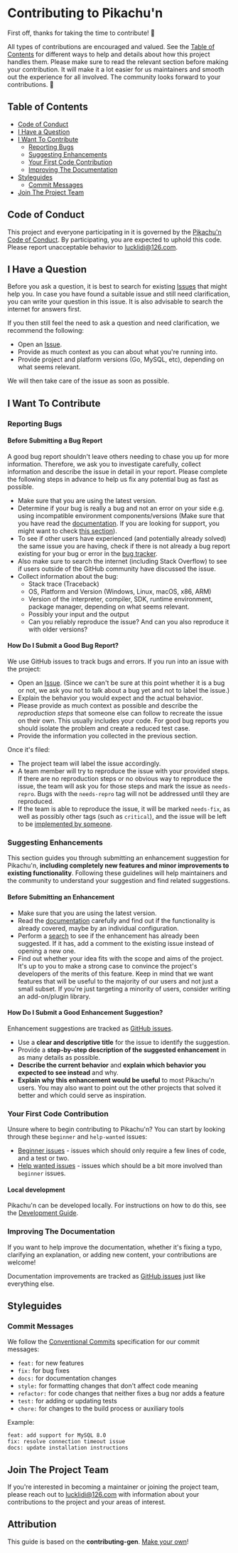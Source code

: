 # Contributing to Pikachu'n

First off, thanks for taking the time to contribute! 🎉

All types of contributions are encouraged and valued. See the [Table of Contents](#table-of-contents) for different ways to help and details about how this project handles them. Please make sure to read the relevant section before making your contribution. It will make it a lot easier for us maintainers and smooth out the experience for all involved. The community looks forward to your contributions. 🚀

## Table of Contents

- [Code of Conduct](#code-of-conduct)
- [I Have a Question](#i-have-a-question)
- [I Want To Contribute](#i-want-to-contribute)
  - [Reporting Bugs](#reporting-bugs)
  - [Suggesting Enhancements](#suggesting-enhancements)
  - [Your First Code Contribution](#your-first-code-contribution)
  - [Improving The Documentation](#improving-the-documentation)
- [Styleguides](#styleguides)
  - [Commit Messages](#commit-messages)
- [Join The Project Team](#join-the-project-team)

## Code of Conduct

This project and everyone participating in it is governed by the
[Pikachu'n Code of Conduct](CODE_OF_CONDUCT.md).
By participating, you are expected to uphold this code. Please report unacceptable behavior
to <lucklidi@126.com>.

## I Have a Question

Before you ask a question, it is best to search for existing [Issues](https://github.com/lucklidi/pikachu-n/issues) that might help you. In case you have found a suitable issue and still need clarification, you can write your question in this issue. It is also advisable to search the internet for answers first.

If you then still feel the need to ask a question and need clarification, we recommend the following:

- Open an [Issue](https://github.com/lucklidi/pikachu-n/issues/new).
- Provide as much context as you can about what you're running into.
- Provide project and platform versions (Go, MySQL, etc), depending on what seems relevant.

We will then take care of the issue as soon as possible.

## I Want To Contribute

### Reporting Bugs

#### Before Submitting a Bug Report

A good bug report shouldn't leave others needing to chase you up for more information. Therefore, we ask you to investigate carefully, collect information and describe the issue in detail in your report. Please complete the following steps in advance to help us fix any potential bug as fast as possible.

- Make sure that you are using the latest version.
- Determine if your bug is really a bug and not an error on your side e.g. using incompatible environment components/versions (Make sure that you have read the [documentation](https://github.com/lucklidi/pikachu-n/tree/main/docs). If you are looking for support, you might want to check [this section](#i-have-a-question)).
- To see if other users have experienced (and potentially already solved) the same issue you are having, check if there is not already a bug report existing for your bug or error in the [bug tracker](https://github.com/lucklidi/pikachu-n/issues?q=label%3Abug).
- Also make sure to search the internet (including Stack Overflow) to see if users outside of the GitHub community have discussed the issue.
- Collect information about the bug:
  - Stack trace (Traceback)
  - OS, Platform and Version (Windows, Linux, macOS, x86, ARM)
  - Version of the interpreter, compiler, SDK, runtime environment, package manager, depending on what seems relevant.
  - Possibly your input and the output
  - Can you reliably reproduce the issue? And can you also reproduce it with older versions?

#### How Do I Submit a Good Bug Report?

We use GitHub issues to track bugs and errors. If you run into an issue with the project:

- Open an [Issue](https://github.com/lucklidi/pikachu-n/issues/new). (Since we can't be sure at this point whether it is a bug or not, we ask you not to talk about a bug yet and not to label the issue.)
- Explain the behavior you would expect and the actual behavior.
- Please provide as much context as possible and describe the *reproduction steps* that someone else can follow to recreate the issue on their own. This usually includes your code. For good bug reports you should isolate the problem and create a reduced test case.
- Provide the information you collected in the previous section.

Once it's filed:

- The project team will label the issue accordingly.
- A team member will try to reproduce the issue with your provided steps. If there are no reproduction steps or no obvious way to reproduce the issue, the team will ask you for those steps and mark the issue as `needs-repro`. Bugs with the `needs-repro` tag will not be addressed until they are reproduced.
- If the team is able to reproduce the issue, it will be marked `needs-fix`, as well as possibly other tags (such as `critical`), and the issue will be left to be [implemented by someone](#your-first-code-contribution).

### Suggesting Enhancements

This section guides you through submitting an enhancement suggestion for Pikachu'n, **including completely new features and minor improvements to existing functionality**. Following these guidelines will help maintainers and the community to understand your suggestion and find related suggestions.

#### Before Submitting an Enhancement

- Make sure that you are using the latest version.
- Read the [documentation](https://github.com/lucklidi/pikachu-n/tree/main/docs) carefully and find out if the functionality is already covered, maybe by an individual configuration.
- Perform a [search](https://github.com/lucklidi/pikachu-n/issues) to see if the enhancement has already been suggested. If it has, add a comment to the existing issue instead of opening a new one.
- Find out whether your idea fits with the scope and aims of the project. It's up to you to make a strong case to convince the project's developers of the merits of this feature. Keep in mind that we want features that will be useful to the majority of our users and not just a small subset. If you're just targeting a minority of users, consider writing an add-on/plugin library.

#### How Do I Submit a Good Enhancement Suggestion?

Enhancement suggestions are tracked as [GitHub issues](https://github.com/lucklidi/pikachu-n/issues).

- Use a **clear and descriptive title** for the issue to identify the suggestion.
- Provide a **step-by-step description of the suggested enhancement** in as many details as possible.
- **Describe the current behavior** and **explain which behavior you expected to see instead** and why.
- **Explain why this enhancement would be useful** to most Pikachu'n users. You may also want to point out the other projects that solved it better and which could serve as inspiration.

### Your First Code Contribution

Unsure where to begin contributing to Pikachu'n? You can start by looking through these `beginner` and `help-wanted` issues:

- [Beginner issues](https://github.com/lucklidi/pikachu-n/issues?q=is%3Aopen+is%3Aissue+label%3A%22beginner%22) - issues which should only require a few lines of code, and a test or two.
- [Help wanted issues](https://github.com/lucklidi/pikachu-n/issues?q=is%3Aopen+is%3Aissue+label%3A%22help+wanted%22) - issues which should be a bit more involved than `beginner` issues.

#### Local development

Pikachu'n can be developed locally. For instructions on how to do this, see the [Development Guide](https://github.com/lucklidi/pikachu-n/blob/main/docs/development.md).

### Improving The Documentation

If you want to help improve the documentation, whether it's fixing a typo, clarifying an explanation, or adding new content, your contributions are welcome!

Documentation improvements are tracked as [GitHub issues](https://github.com/lucklidi/pikachu-n/issues) just like everything else.

## Styleguides

### Commit Messages

We follow the [Conventional Commits](https://www.conventionalcommits.org/en/v1.0.0/) specification for our commit messages:

- `feat:` for new features
- `fix:` for bug fixes
- `docs:` for documentation changes
- `style:` for formatting changes that don't affect code meaning
- `refactor:` for code changes that neither fixes a bug nor adds a feature
- `test:` for adding or updating tests
- `chore:` for changes to the build process or auxiliary tools

Example:
```
feat: add support for MySQL 8.0
fix: resolve connection timeout issue
docs: update installation instructions
```

## Join The Project Team

If you're interested in becoming a maintainer or joining the project team, please reach out to <lucklidi@126.com> with information about your contributions to the project and your areas of interest.

## Attribution

This guide is based on the **contributing-gen**. [Make your own](https://github.com/bttger/contributing-gen)!